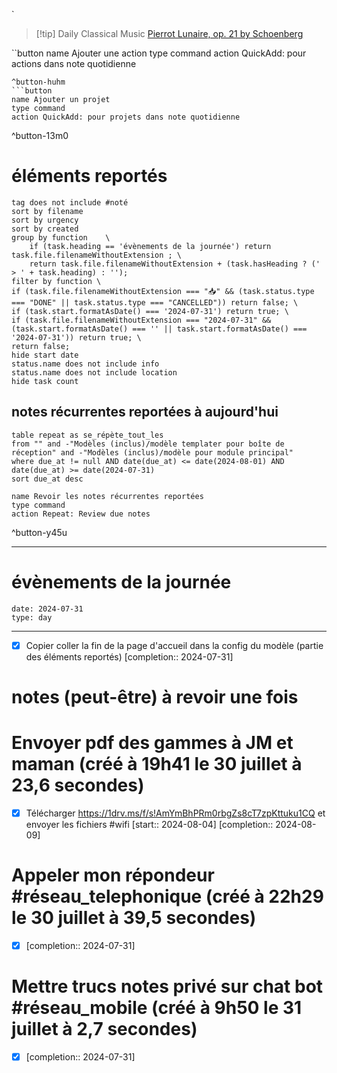 
`

> [!tip] Daily Classical Music
> [Pierrot Lunaire, op. 21 by Schoenberg](https://www.youtube.com/watch?v=YbTn7Y9XAhA)

``button
name Ajouter une action
type command
action QuickAdd: pour actions dans note quotidienne
```
^button-huhm
```button
name Ajouter un projet
type command
action QuickAdd: pour projets dans note quotidienne
```
^button-13m0
# éléments reportés
```tasks
tag does not include #noté 
sort by filename 
sort by urgency 
sort by created 
group by function    \
	if (task.heading == 'évènements de la journée') return task.file.filenameWithoutExtension ; \
    return task.file.filenameWithoutExtension + (task.hasHeading ? (' > ' + task.heading) : '');
filter by function \
if (task.file.filenameWithoutExtension === "📥" && (task.status.type === "DONE" || task.status.type === "CANCELLED")) return false; \
if (task.start.formatAsDate() === '2024-07-31') return true; \
if (task.file.filenameWithoutExtension === "2024-07-31" && (task.start.formatAsDate() === '' || task.start.formatAsDate() === '2024-07-31')) return true; \
return false;
hide start date
status.name does not include info
status.name does not include location
hide task count
```

## notes récurrentes reportées à aujourd'hui
```dataview
table repeat as se_répète_tout_les
from "" and -"Modèles (inclus)/modèle templater pour boîte de réception" and -"Modèles (inclus)/modèle pour module principal"
where due_at != null AND date(due_at) <= date(2024-08-01) AND date(due_at) >= date(2024-07-31)
sort due_at desc
```

```button
name Revoir les notes récurrentes reportées
type command
action Repeat: Review due notes
```
^button-y45u
___
# évènements de la journée
```gEvent
date: 2024-07-31
type: day
```
___
- [X] Copier coller la fin de la page d'accueil dans la config du modèle (partie des éléments reportés)  [completion:: 2024-07-31]

# notes (peut-être) à revoir une fois


# Envoyer pdf des gammes à JM et maman  (créé à 19h41 le 30 juillet à 23,6 secondes) 
- [X] Télécharger https://1drv.ms/f/s!AmYmBhPRm0rbgZs8cT7zpKttuku1CQ et envoyer les fichiers #wifi  [start:: 2024-08-04]  [completion:: 2024-08-09]


# Appeler mon répondeur #réseau_telephonique (créé à 22h29 le 30 juillet à 39,5 secondes) 
- [X]   [completion:: 2024-07-31]


# Mettre trucs notes privé sur chat bot #réseau_mobile (créé à 9h50 le 31 juillet à 2,7 secondes) 
- [X]   [completion:: 2024-07-31]